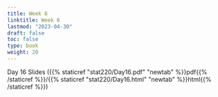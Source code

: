 ```yaml
---
title: Week 6 
linktitle: Week 6
lastmod: "2023-04-30"
draft: false  
toc: false  
type: book  
weight: 20
---
```



Day 16 Slides ({{% staticref "stat220/Day16.pdf" "newtab" %}}pdf{{% /staticref %}}/{{% staticref "stat220/Day16.html" "newtab" %}}html{{% /staticref %}})






